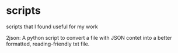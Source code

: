 # scripts
scripts that I found useful for my work

2json: A python script to convert a file with JSON contet into a better formatted, reading-friendly txt file.
